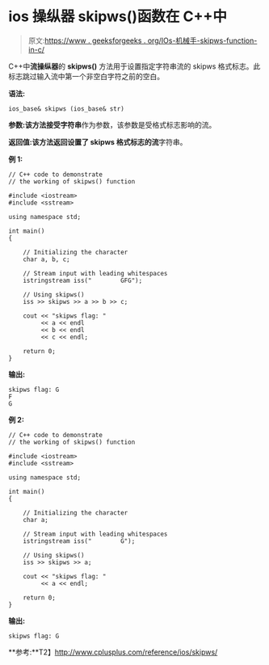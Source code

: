 # ios 操纵器 skipws()函数在 C++中

> 原文:[https://www . geeksforgeeks . org/IOs-机械手-skipws-function-in-c/](https://www.geeksforgeeks.org/ios-manipulators-skipws-function-in-c/)

C++中**流操纵器**的 **skipws()** 方法用于设置指定字符串流的 skipws 格式标志。此标志跳过输入流中第一个非空白字符之前的空白。

**语法:**

```
ios_base& skipws (ios_base& str)

```

**参数:**该方法接受**字符串**作为参数，该参数是受格式标志影响的流。

**返回值:**该方法返回设置了 skipws 格式标志的**流**字符串。

**例 1:**

```
// C++ code to demonstrate
// the working of skipws() function

#include <iostream>
#include <sstream>

using namespace std;

int main()
{

    // Initializing the character
    char a, b, c;

    // Stream input with leading whitespaces
    istringstream iss("        GFG");

    // Using skipws()
    iss >> skipws >> a >> b >> c;

    cout << "skipws flag: "
         << a << endl
         << b << endl
         << c << endl;

    return 0;
}
```

**输出:**

```
skipws flag: G
F
G

```

**例 2:**

```
// C++ code to demonstrate
// the working of skipws() function

#include <iostream>
#include <sstream>

using namespace std;

int main()
{

    // Initializing the character
    char a;

    // Stream input with leading whitespaces
    istringstream iss("        G");

    // Using skipws()
    iss >> skipws >> a;

    cout << "skipws flag: "
         << a << endl;

    return 0;
}
```

**输出:**

```
skipws flag: G

```

**参考:**T2】http://www.cplusplus.com/reference/ios/skipws/